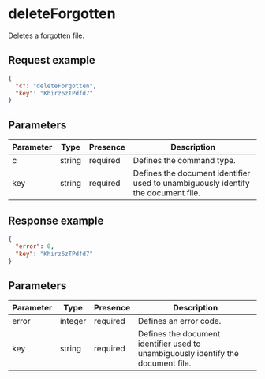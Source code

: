 # deleteForgotten

Deletes a forgotten file.

## Request example

``` json
{
  "c": "deleteForgotten",
  "key": "Khirz6zTPdfd7"
}
```

## Parameters

| Parameter | Type   | Presence | Description                                                                       |
| --------- | ------ | -------- | --------------------------------------------------------------------------------- |
| c         | string | required | Defines the command type.                                                         |
| key       | string | required | Defines the document identifier used to unambiguously identify the document file. |

## Response example

``` json
{
  "error": 0,
  "key": "Khirz6zTPdfd7"
}
```

## Parameters

| Parameter | Type    | Presence | Description                                                                       |
| --------- | ------- | -------- | --------------------------------------------------------------------------------- |
| error     | integer | required | Defines an error code.                                                            |
| key       | string  | required | Defines the document identifier used to unambiguously identify the document file. |
